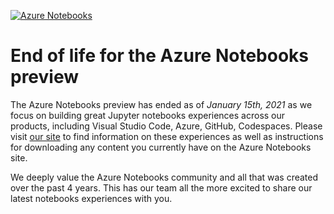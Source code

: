 [![Azure Notebooks](https://notebooks.azure.com/launch.svg)](https://notebooks.azure.com/Microsoft/libraries/samples)

# End of life for the Azure Notebooks preview
The Azure Notebooks preview has ended as of *January 15th, 2021* as we focus on building great Jupyter notebooks experiences across our products, including Visual Studio Code, Azure, GitHub, Codespaces. Please visit [our site](https://aka.ms/aznb-notebooks-at-msft) to find information on these experiences as well as instructions for downloading any content you currently have on the Azure Notebooks site.

We deeply value the Azure Notebooks community and all that was created over the past 4 years. This has our team all the more excited to share our latest notebooks experiences with you.
